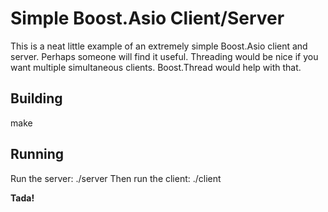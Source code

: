 # Simple Boost.Asio Client/Server
This is a neat little example of an extremely simple Boost.Asio client and server.  Perhaps someone will find it useful.  Threading would be nice if you want multiple simultaneous clients.  Boost.Thread would help with that.

## Building
make

## Running
Run the server: ./server
Then run the client: ./client

**Tada!**
